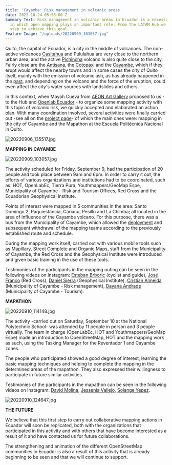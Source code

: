 ```yaml
---
title: 'Cayambe: Risk management in volcanic areas'
date: 2022-10-24 05:58:00 Z
Summary Text: Risk management in volcanic areas in Ecuador is a necessary activity
  in which open mapping plays an important role. From the LATAM Hub we took a first
  step to achieve this goal.
Feature Image: "/uploads/20220909_103057.jpg"
---
```


Quito, the capital of Ecuador, is a city in the middle of volcanoes. The non-active volcanoes [Casitahua](https://volcano.si.edu/volcano.cfm?vn=352808) and Pululahua are very close to the northern urban area, and the active [Pichincha](https://en.wikipedia.org/wiki/Pichincha_(volcano)) volcano is also quite close to the city. Fairly close are the [Antisana](https://en.wikipedia.org/wiki/Antisana), the [Cotopaxi](https://en.wikipedia.org/wiki/Cotopaxi) and the [Cayambe](https://en.wikipedia.org/wiki/Cayambe_(volcano)), which if they erupt would affect the nearby towns and in some cases the city of Quito itself, mainly with the emission of volcanic ash, as has already happened in the [past](https://earthobservatory.nasa.gov/images/10427/ash-from-erupting-el-reventador-blankets-quito), and depending on the volcano and the force of the eruption, could even affect the city's water sources with landslides and others.

In this context, when Mayah Cueva from [AEON Art Gallery](https://www.instagram.com/aeongallery/?hl=es) proposed to us - to the Hub and [Openlab Ecuador](https://openlab.ec/) - to organize some mapping activity with this topic of volcanic risk, we quickly accepted and elaborated an action plan. With many coordination involved, several activities were finally carried out -see all on the [project page](https://stories.hotosm.org/mapping-volcanoes-in-ecuador/index.html)- of which the main ones were: mapping in the city of Cayambe and the Mapathon at the Escuela Politécnica Nacional in Quito.

![20220906_135517.jpg](/uploads/20220906_135517.jpg)

**MAPPING IN CAYAMBE**

![20220909_103057.jpg](/uploads/20220909_103057.jpg)

The activity scheduled for Friday, September 9, had the participation of 20 people and took place between 9am and 6pm. In order to carry it out, the efforts of various organizations and institutions had to be coordinated, such as: HOT, OpenLabEc, Tierra Pura, Youthmappers/GeoMap Espe, Municipality of Cayambe - Risk and Tourism Offices, Red Cross and the Ecuadorian Geophysical Institute.

Points of interest were mapped in 5 communities in the area: Santo Domingo 2, Paquiestancia, Cariacu, Pesillo and La Chimba; all located in the area of influence of the Cayambe volcano. For this purpose, there was a bus from the Municipality of Cayambe, which allowed the [deployment](https://www.youtube.com/watch?v=RUVKyTnJ3pw) and subsequent withdrawal of the mapping teams according to the previously established route and schedule.

During the mapping work itself, carried out with various mobile tools such as Mapillary, Street Complete and Organic Maps, staff from the Municipality of Cayambe, the Red Cross and the Geophysical Institute were introduced and given basic training in the use of these tools.

Testimonies of the participants in the mapping outing can be seen in the following videos on Instagram: [Esteban Brboric](https://www.instagram.com/p/CibLZGNpLpk/) (cyclist and guide), [José Franco](https://www.instagram.com/p/CiiBhG6AR4G/) (Red Cross), [Daniel Sierra](https://www.instagram.com/p/Cif_JA_JLns/) (Geophysical Institute), [Cristian Almeida](https://www.instagram.com/p/CikxWoUp_O-/) (Municipality of Cayambe - Risk management), [Dayana Andrade](https://www.instagram.com/p/CinLhh0gWOp/) (Municipality of Cayambe - Tourism).

**MAPATHON**

![20220910_114148.jpg](/uploads/20220910_114148.jpg)

The activity -carried out on Saturday, September 10 at the National Polytechnic School- was attended by 11 people in person and 3 people virtually. The team in charge (OpenLabEc, HOT and Youthmappers/GeoMap Espe) made an introduction to OpenStreetMap, HOT and the mapping work as such, using the Tasking Manager for the Reventador 1 and Cayambe zones.

The people who participated showed a good degree of interest, learning the basic mapping techniques and helping to complete the mapping in the determined areas of the mapathon. They also expressed their willingness to participate in future similar activities.

Testimonies of the participants in the mapathon can be seen in the following videos on Instagram: [David Molina](https://www.instagram.com/p/CivyWTLpGPT/), [Jessenia Vallejo](https://www.instagram.com/p/Cis81ySJ5JQ/), [Solange Yepez](https://www.instagram.com/p/CiyVGpfJSDn/).

![20220910_124647.jpg](/uploads/20220910_124647.jpg)

**THE FUTURE**

We believe that this first step to carry out collaborative mapping actions in Ecuador will soon be replicated, both with the organizations that participated in this activity and with others that have become interested as a result of it and have contacted us for future collaborations.

The strengthening and animation of the different OpenStreetMap communities in Ecuador is also a result of this activity that is already beginning to be seen and that we will continue to support.